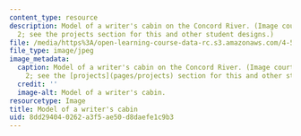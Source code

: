 ```yaml
---
content_type: resource
description: Model of a writer's cabin on the Concord River. (Image courtesy of Student
  2; see the projects section for this and other student designs.)
file: /media/https%3A/open-learning-course-data-rc.s3.amazonaws.com/4-500-introduction-to-design-computing-fall-2008/8dd294040262a3f5ae50d8daefe1c9b3_4-500f08-th.jpg
file_type: image/jpeg
image_metadata:
  caption: Model of a writer's cabin on the Concord River. (Image courtesy of Student
    2; see the [projects](pages/projects) section for this and other student designs.)
  credit: ''
  image-alt: Model of a writer's cabin.
resourcetype: Image
title: Model of a writer's cabin
uid: 8dd29404-0262-a3f5-ae50-d8daefe1c9b3
---
```

